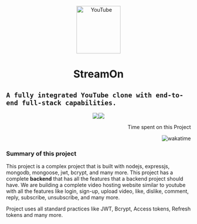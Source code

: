 <p align="center" href="https://www.youtube.com/@shehza-d"><img align="center" src="https://raw.githubusercontent.com/rahuldkjain/github-profile-readme-generator/master/src/images/icons/Social/youtube.svg" alt="YouTube" height="130" width="120" /></p>

<h1 align="center">StreamOn</h1>

## `A fully integrated YouTube clone with end-to-end full-stack capabilities.`

<p align="center">
<img src="https://skillicons.dev/icons?i=ts,react,redux,tailwind" /><img src="https://skillicons.dev/icons?i=express,mongodb,postman,aws" />
</p>

<p align="right">Time spent on this Project</p> <p align="right"><img src="https://wakatime.com/badge/user/2b9bc0da-3bf8-4082-b333-bc011089fbbb/project/018ba2d5-5532-448c-91fc-ffdac923679c.svg" alt="wakatime"></p>

### Summary of this project

<!-- <a href="https://wakatime.com/@shehzad"><img src="https://wakatime.com/badge/user/2b9bc0da-3bf8-4082-b333-bc011089fbbb.svg?style=for-the-badge" alt="Total time coded since Oct 2 2022" /></a> -->

This project is a complex project that is built with nodejs, expressjs, mongodb, mongoose, jwt, bcrypt, and many more. This project has a complete **backend** that has all the features that a backend project should have. We are building a complete video hosting website similar to youtube with all the features like login, sign-up, upload video, like, dislike, comment, reply, subscribe, unsubscribe, and many more.

Project uses all standard practices like JWT, Bcrypt, Access tokens, Refresh tokens and many more.

<!-- Aggregation -->